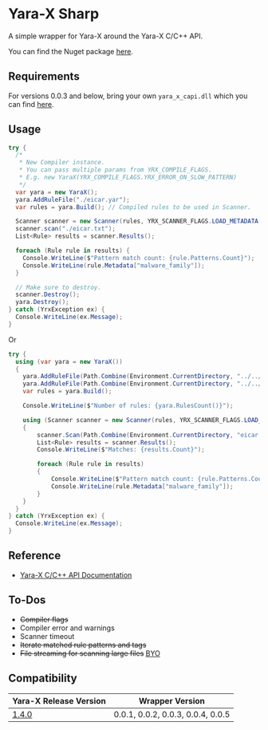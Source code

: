 # Yara-X Sharp
A simple wrapper for Yara-X around the Yara-X C/C++ API.

You can find the Nuget package [here](https://www.nuget.org/packages/YaraXSharp).

## Requirements
For versions 0.0.3 and below, bring your own `yara_x_capi.dll` which you can find [here](https://github.com/VirusTotal/yara-x/releases).

## Usage
```csharp
try {
  /*
   * New Compiler instance.
   * You can pass multiple params from YRX_COMPILE_FLAGS.
   * E.g. new YaraX(YRX_COMPILE_FLAGS.YRX_ERROR_ON_SLOW_PATTERN)
   */
  var yara = new YaraX();
  yara.AddRuleFile("./eicar.yar");
  var rules = yara.Build(); // Compiled rules to be used in Scanner.

  Scanner scanner = new Scanner(rules, YRX_SCANNER_FLAGS.LOAD_METADATA, YRX_SCANNER_FLAGS.LOAD_PATTERNS);
  scanner.scan("./eicar.txt");
  List<Rule> results = scanner.Results();

  foreach (Rule rule in results) {
    Console.WriteLine($"Pattern match count: {rule.Patterns.Count}");
    Console.WriteLine(rule.Metadata["malware_family"]);
  }

  // Make sure to destroy.
  scanner.Destroy();
  yara.Destroy();
} catch (YrxException ex) {
  Console.WriteLine(ex.Message);
}
```

Or 

```csharp
try {
  using (var yara = new YaraX())
  {
    yara.AddRuleFile(Path.Combine(Environment.CurrentDirectory, "../../../", "eicar.yar"));
    yara.AddRuleFile(Path.Combine(Environment.CurrentDirectory, "../../../", "eitwo.yar"));
    var rules = yara.Build();

    Console.WriteLine($"Number of rules: {yara.RulesCount()}");

    using (Scanner scanner = new Scanner(rules, YRX_SCANNER_FLAGS.LOAD_METADATA, YRX_SCANNER_FLAGS.LOAD_PATTERNS))
    {
        scanner.Scan(Path.Combine(Environment.CurrentDirectory, "eicar.txt"));
        List<Rule> results = scanner.Results();
        Console.WriteLine($"Matches: {results.Count}");

        foreach (Rule rule in results)
        {
            Console.WriteLine($"Pattern match count: {rule.Patterns.Count}");
            Console.WriteLine(rule.Metadata["malware_family"]);
        }
    }
  }
} catch (YrxException ex) {
  Console.WriteLine(ex.Message);
}
```

## Reference
- [Yara-X C/C++ API Documentation](https://virustotal.github.io/yara-x/docs/api/c/c-/)

## To-Dos
- ~~Compiler flags~~
- Compiler error and warnings
- Scanner timeout
- ~~Iterate matched rule patterns and tags~~
- ~~File streaming for scanning large files~~ [BYO](https://github.com/jtpox/Yara-X-Sharp/commit/596f3b0e6da6989e2936eb0bff213742737865be)

## Compatibility
| Yara-X Release Version | Wrapper Version |
|--|--|
| [1.4.0](https://github.com/VirusTotal/yara-x/releases/tag/v1.4.0) | 0.0.1, 0.0.2, 0.0.3, 0.0.4, 0.0.5 |

